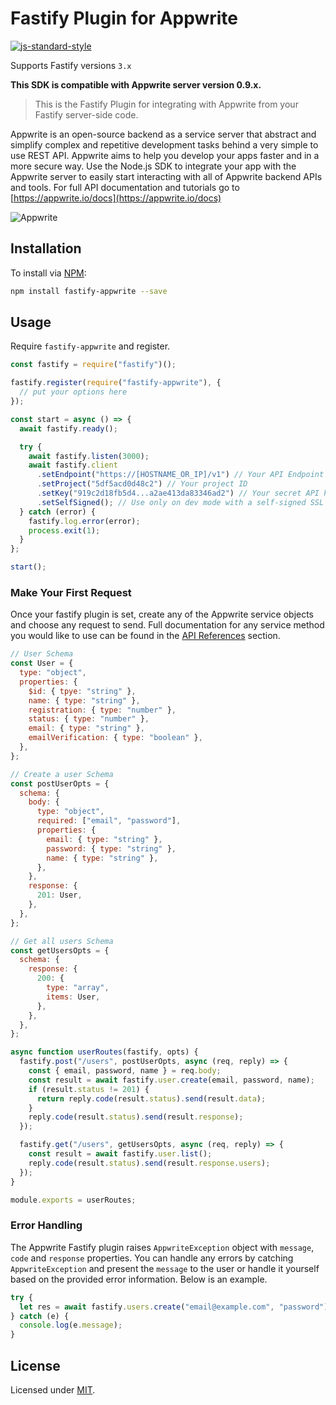 # Fastify Plugin for Appwrite

[![js-standard-style](https://img.shields.io/badge/code%20style-standard-brightgreen.svg?style=flat)](http://standardjs.com/)

Supports Fastify versions `3.x`

**This SDK is compatible with Appwrite server version 0.9.x.**

> This is the Fastify Plugin for integrating with Appwrite from your Fastify server-side code.

Appwrite is an open-source backend as a service server that abstract and simplify complex and repetitive development tasks behind a very simple to use REST API. Appwrite aims to help you develop your apps faster and in a more secure way. Use the Node.js SDK to integrate your app with the Appwrite server to easily start interacting with all of Appwrite backend APIs and tools. For full API documentation and tutorials go to [https://appwrite.io/docs](https://appwrite.io/docs)

![Appwrite](https://appwrite.io/images/github.png)

## Installation

To install via [NPM](https://www.npmjs.com/):

```bash
npm install fastify-appwrite --save
```

## Usage

Require `fastify-appwrite` and register.

```js
const fastify = require("fastify")();

fastify.register(require("fastify-appwrite"), {
  // put your options here
});

const start = async () => {
  await fastify.ready();

  try {
    await fastify.listen(3000);
    await fastify.client
      .setEndpoint("https://[HOSTNAME_OR_IP]/v1") // Your API Endpoint
      .setProject("5df5acd0d48c2") // Your project ID
      .setKey("919c2d18fb5d4...a2ae413da83346ad2") // Your secret API key
      .setSelfSigned(); // Use only on dev mode with a self-signed SSL cert
  } catch (error) {
    fastify.log.error(error);
    process.exit(1);
  }
};

start();
```

### Make Your First Request

Once your fastify plugin is set, create any of the Appwrite service objects and choose any request to send. Full documentation for any service method you would like to use can be found in the [API References](https://appwrite.io/docs) section.

```js
// User Schema
const User = {
  type: "object",
  properties: {
    $id: { tpye: "string" },
    name: { type: "string" },
    registration: { type: "number" },
    status: { type: "number" },
    email: { type: "string" },
    emailVerification: { type: "boolean" },
  },
};

// Create a user Schema
const postUserOpts = {
  schema: {
    body: {
      type: "object",
      required: ["email", "password"],
      properties: {
        email: { type: "string" },
        password: { type: "string" },
        name: { type: "string" },
      },
    },
    response: {
      201: User,
    },
  },
};

// Get all users Schema
const getUsersOpts = {
  schema: {
    response: {
      200: {
        type: "array",
        items: User,
      },
    },
  },
};

async function userRoutes(fastify, opts) {
  fastify.post("/users", postUserOpts, async (req, reply) => {
    const { email, password, name } = req.body;
    const result = await fastify.user.create(email, password, name);
    if (result.status != 201) {
      return reply.code(result.status).send(result.data);
    }
    reply.code(result.status).send(result.response);
  });

  fastify.get("/users", getUsersOpts, async (req, reply) => {
    const result = await fastify.user.list();
    reply.code(result.status).send(result.response.users);
  });
}

module.exports = userRoutes;
```

### Error Handling

The Appwrite Fastify plugin raises `AppwriteException` object with `message`, `code` and `response` properties. You can handle any errors by catching `AppwriteException` and present the `message` to the user or handle it yourself based on the provided error information. Below is an example.

```js
try {
  let res = await fastify.users.create("email@example.com", "password");
} catch (e) {
  console.log(e.message);
}
```

## License

Licensed under [MIT](./LICENSE).<br/>
